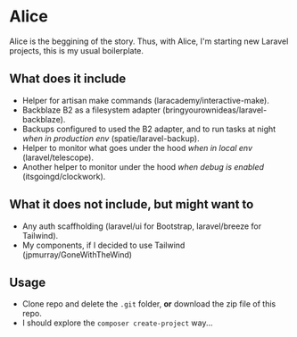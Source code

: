 # Alice

Alice is the beggining of the story. Thus, with Alice, I'm starting new Laravel projects, this is my usual boilerplate.

## What does it include

-   Helper for artisan make commands (laracademy/interactive-make).
-   Backblaze B2 as a filesystem adapter (bringyourownideas/laravel-backblaze).
-   Backups configured to used the B2 adapter, and to run tasks at night _when in production env_ (spatie/laravel-backup).
-   Helper to monitor what goes under the hood _when in local env_ (laravel/telescope).
-   Another helper to monitor under the hood _when debug is enabled_ (itsgoingd/clockwork).

## What it does not include, but might want to

-   Any auth scaffholding (laravel/ui for Bootstrap, laravel/breeze for Tailwind).
-   My components, if I decided to use Tailwind (jpmurray/GoneWithTheWind)

## Usage

-   Clone repo and delete the `.git` folder, **or** download the zip file of this repo.
-   I should explore the `composer create-project` way...
